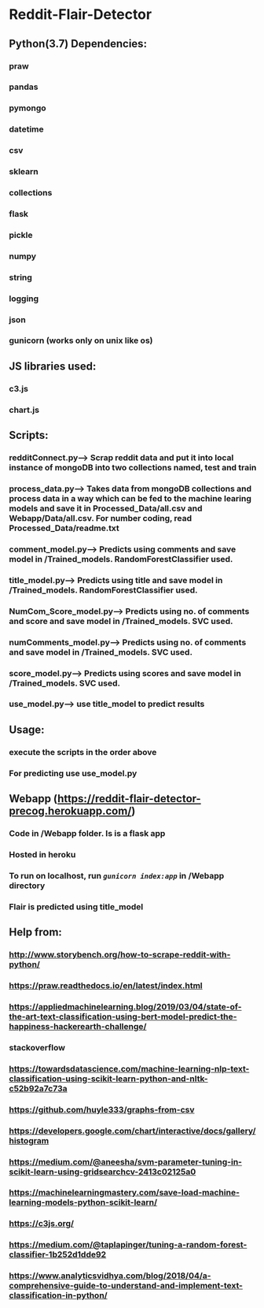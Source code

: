 # Reddit-Flair-Detector

## Python(3.7) Dependencies:
###	praw
###	pandas
###	pymongo
###	datetime
###	csv
###	sklearn
###	collections
###	flask
### pickle
### numpy
### string
### logging
### json
### gunicorn (works only on unix like os)
## JS libraries used:
###	c3.js
###	chart.js
## Scripts:
###	redditConnect.py--> Scrap reddit data and put it into local instance of mongoDB into two collections named, test and train
###	process_data.py--> Takes data from mongoDB collections and process data in a way which can be fed to the machine learing models and save it in Processed_Data/all.csv and Webapp/Data/all.csv. For number coding, read Processed_Data/readme.txt
###	comment_model.py--> Predicts using comments and save model in /Trained_models. RandomForestClassifier used.
###	title_model.py--> Predicts using title and save model in /Trained_models. RandomForestClassifier used.
###	NumCom_Score_model.py--> Predicts using no. of comments and score and save model in /Trained_models. SVC used.
###	numComments_model.py--> Predicts using no. of comments and save model in /Trained_models. SVC used.
###	score_model.py--> Predicts using scores and save model in /Trained_models. SVC used.
### use_model.py--> use title_model to predict results
## Usage:
### execute the scripts in the order above
### For predicting use use_model.py
## Webapp (https://reddit-flair-detector-precog.herokuapp.com/)
### Code in /Webapp folder. Is is a flask app
### Hosted in heroku
### To run on localhost, run *<code>gunicorn index:app</code>* in /Webapp directory
### Flair is predicted using title_model
## Help from:
###	http://www.storybench.org/how-to-scrape-reddit-with-python/
###	https://praw.readthedocs.io/en/latest/index.html
###	https://appliedmachinelearning.blog/2019/03/04/state-of-the-art-text-classification-using-bert-model-predict-the-happiness-hackerearth-challenge/
###	stackoverflow
###	https://towardsdatascience.com/machine-learning-nlp-text-classification-using-scikit-learn-python-and-nltk-c52b92a7c73a
###	https://github.com/huyle333/graphs-from-csv
### https://developers.google.com/chart/interactive/docs/gallery/histogram
### https://medium.com/@aneesha/svm-parameter-tuning-in-scikit-learn-using-gridsearchcv-2413c02125a0
### https://machinelearningmastery.com/save-load-machine-learning-models-python-scikit-learn/
### https://c3js.org/
### https://medium.com/@taplapinger/tuning-a-random-forest-classifier-1b252d1dde92
### https://www.analyticsvidhya.com/blog/2018/04/a-comprehensive-guide-to-understand-and-implement-text-classification-in-python/
